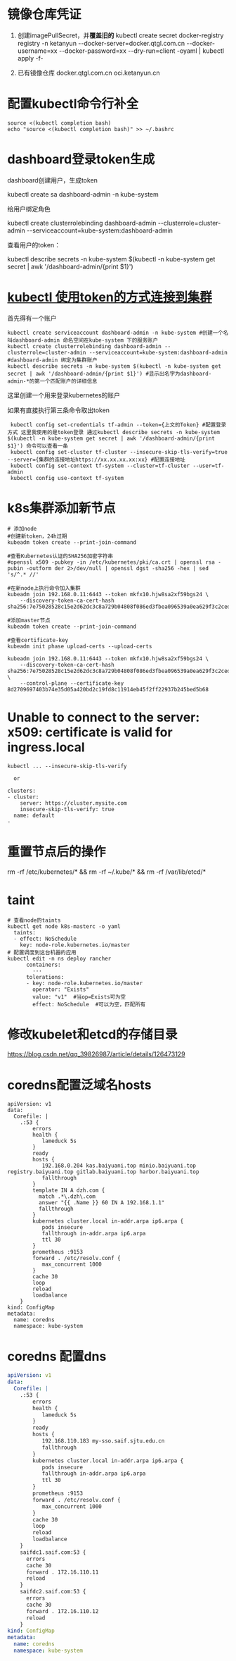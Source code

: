 # 镜像仓库凭证
1. 创建imagePullSecret，并**覆盖旧的**
kubectl create secret docker-registry registry -n ketanyun --docker-server=docker.qtgl.com.cn --docker-username=xx --docker-password=xx --dry-run=client -oyaml | kubectl apply -f-

2. 已有镜像仓库
docker.qtgl.com.cn 
oci.ketanyun.cn



# 配置kubectl命令行补全

```
source <(kubectl completion bash)
echo "source <(kubectl completion bash)" >> ~/.bashrc
```


# dashboard登录token生成
dashboard创建用户，生成token

kubectl create sa dashboard-admin -n kube-system

给用户绑定角色

kubectl create clusterrolebinding dashboard-admin --clusterrole=cluster-admin --serviceaccount=kube-system:dashboard-admin

查看用户的token：

kubectl describe secrets -n kube-system $(kubectl -n kube-system get secret | awk '/dashboard-admin/{print $1}')







# [kubectl 使用token的方式连接到集群](https://www.cnblogs.com/AnAng/p/12056963.html)

首先得有一个账户

```
kubectl create serviceaccount dashboard-admin -n kube-system #创建一个名叫dashboard-admin 命名空间在kube-system 下的服务账户
kubectl create clusterrolebinding dashboard-admin --clusterrole=cluster-admin --serviceaccount=kube-system:dashboard-admin #dashboard-admin 绑定为集群账户
kubectl describe secrets -n kube-system $(kubectl -n kube-system get secret | awk '/dashboard-admin/{print $1}') #显示出名字为dashboard-admin-*的第一个匹配账户的详细信息
```

这里创建一个用来登录kubernetes的账户 

如果有直接执行第三条命令取出token

```
 kubectl config set-credentials tf-admin --token={上文的Token} #配置登录方式 这里我使用的是token登录 通过kubectl describe secrets -n kube-system $(kubectl -n kube-system get secret | awk '/dashboard-admin/{print $1}') 命令可以查看一条
 kubectl config set-cluster tf-cluster --insecure-skip-tls-verify=true --server={集群的连接地址https://xx.xx.xx.xx:xx} #配置连接地址
 kubectl config set-context tf-system --cluster=tf-cluster --user=tf-admin 
 kubectl config use-context tf-system  
```





# k8s集群添加新节点

```shell
# 添加node
#创建新token，24h过期
kubeadm token create --print-join-command

#查看Kubernetes认证的SHA256加密字符串
#openssl x509 -pubkey -in /etc/kubernetes/pki/ca.crt | openssl rsa -pubin -outform der 2>/dev/null | openssl dgst -sha256 -hex | sed 's/^.* //'

#在新node上执行命令加入集群
kubeadm join 192.168.0.11:6443 --token mkfx10.hjw8sa2xf59bgs24 \
    --discovery-token-ca-cert-hash sha256:7e75028528c15e2d62dc3c8a729b04808f086ed3fbea096539a0ea629f3c2ced
```

```shell
#添加master节点
kubeadm token create --print-join-command

#查看certificate-key
kubeadm init phase upload-certs --upload-certs

kubeadm join 192.168.0.11:6443 --token mkfx10.hjw8sa2xf59bgs24 \
    --discovery-token-ca-cert-hash sha256:7e75028528c15e2d62dc3c8a729b04808f086ed3fbea096539a0ea629f3c2ced \
    --control-plane --certificate-key 8d2709697403b74e35d05a420bd2c19fd8c11914eb45f2ff22937b245bed5b68
```



# Unable to connect to the server: x509: certificate is valid for ingress.local
```shell
kubectl ... --insecure-skip-tls-verify

  or
  
clusters:
- cluster:
    server: https://cluster.mysite.com
    insecure-skip-tls-verify: true
  name: default
- 
```

# 重置节点后的操作

rm -rf /etc/kubernetes/* && rm -rf ~/.kube/* && rm -rf /var/lib/etcd/*



# taint

```shell
# 查看node的taints
kubectl get node k8s-masterc -o yaml
  taints:
  - effect: NoSchedule
    key: node-role.kubernetes.io/master
# 配置调度到这台机器的应用
kubectl edit -n ns deploy rancher
      containers:
        ···
      tolerations:
      - key: node-role.kubernetes.io/master
        operator: "Exists"   
        value: "v1"  #当op=Exists可为空
        effect: NoSchedule  #可以为空，匹配所有

```



# 修改kubelet和etcd的存储目录
https://blog.csdn.net/qq_39826987/article/details/126473129

# coredns配置泛域名hosts

```shell
apiVersion: v1
data:
  Corefile: |
    .:53 {
        errors
        health {
           lameduck 5s
        }
        ready
        hosts {
           192.168.0.204 kas.baiyuani.top minio.baiyuani.top registry.baiyuani.top gitlab.baiyuani.top harbor.baiyuani.top
           fallthrough
        }
        template IN A dzh.com {
          match .*\.dzh\.com
          answer "{{ .Name }} 60 IN A 192.168.1.1"
          fallthrough
        }
        kubernetes cluster.local in-addr.arpa ip6.arpa {
           pods insecure
           fallthrough in-addr.arpa ip6.arpa
           ttl 30
        }
        prometheus :9153
        forward . /etc/resolv.conf {
           max_concurrent 1000
        }
        cache 30
        loop
        reload
        loadbalance
    }
kind: ConfigMap
metadata:
  name: coredns
  namespace: kube-system
```

# coredns 配置dns
```yaml
apiVersion: v1
data:
  Corefile: |
    .:53 {
        errors
        health {
           lameduck 5s
        }
        ready
        hosts {
           192.168.110.183 my-sso.saif.sjtu.edu.cn
           fallthrough
        }
        kubernetes cluster.local in-addr.arpa ip6.arpa {
           pods insecure
           fallthrough in-addr.arpa ip6.arpa
           ttl 30
        }
        prometheus :9153
        forward . /etc/resolv.conf {
           max_concurrent 1000
        }
        cache 30
        loop
        reload
        loadbalance
    }
    saifdc1.saif.com:53 {
      errors
      cache 30
      forward . 172.16.110.11
      reload
    }
    saifdc2.saif.com:53 {
      errors
      cache 30
      forward . 172.16.110.12
      reload
    }
kind: ConfigMap
metadata:
  name: coredns
  namespace: kube-system

```